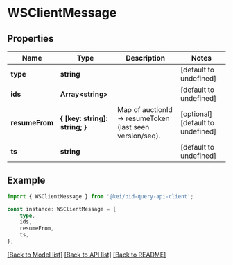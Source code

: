 # WSClientMessage


## Properties

Name | Type | Description | Notes
------------ | ------------- | ------------- | -------------
**type** | **string** |  | [default to undefined]
**ids** | **Array&lt;string&gt;** |  | [default to undefined]
**resumeFrom** | **{ [key: string]: string; }** | Map of auctionId -&gt; resumeToken (last seen version/seq). | [optional] [default to undefined]
**ts** | **string** |  | [default to undefined]

## Example

```typescript
import { WSClientMessage } from '@kei/bid-query-api-client';

const instance: WSClientMessage = {
    type,
    ids,
    resumeFrom,
    ts,
};
```

[[Back to Model list]](../README.md#documentation-for-models) [[Back to API list]](../README.md#documentation-for-api-endpoints) [[Back to README]](../README.md)
